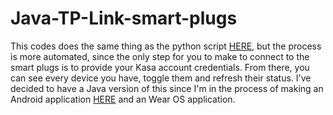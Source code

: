 # Java-TP-Link-smart-plugs 
This codes does the same thing as the python script [HERE](https://github.com/BenJeau/arduino-tp-link-smart-plugs), but the process is more automated, since the only step for you to make to connect to the smart plugs is to provide your Kasa account credentials. From there, you can see every device you have, toggle them and refresh their status. I've decided to have a Java version of this since I'm in the process of making an Android application [HERE](https://github.com/BenJeau/Android-Smart-Lights) and an Wear OS application.
